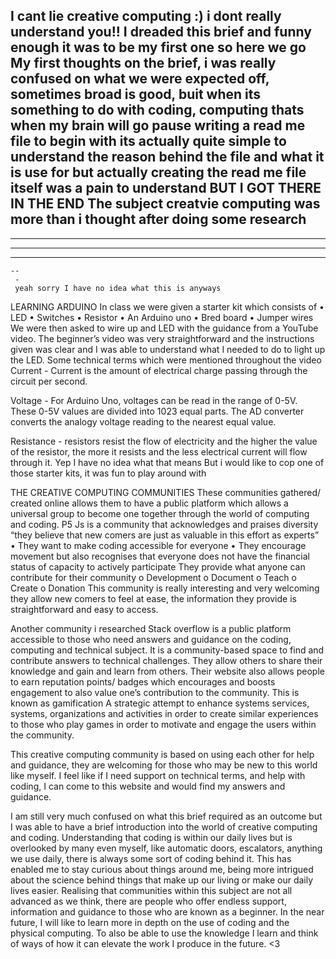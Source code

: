I cant lie creative computing :)
i dont really understand you!!
I dreaded this brief and funny enough it was to be my first one so here we go 
My first thoughts on the brief, i was really confused on what we were expected off, sometimes broad is good, buit when its something to do with coding, computing thats when my brain will go pause 
writing a read me file to begin with
its actually quite simple to understand the reason behind the file and what it is use for but actually creating the read me file itself was a pain to understand
BUT I GOT THERE IN THE END 
The subject creatvie computing was more than i thought after doing some research 
----------
 --------
  ------
   ----
    --
     -
     yeah sorry I have no idea what this is anyways 
    
LEARNING ARDUINO 
In class we were given a starter kit which consists of 
•	LED
•	Switches
•	Resistor
•	An Arduino uno
•	Bred board
•	Jumper wires
We were then asked to wire up and LED with the guidance from a YouTube video. 
The beginner’s video was very straightforward and the instructions given was clear and I was able to understand what I needed to do to light up the LED. 
Some technical terms which were mentioned throughout the video
Current - Current is the amount of electrical charge passing through the circuit per second.

Voltage - For Arduino Uno, voltages can be read in the range of 0-5V. These 0-5V values are divided into 1023 equal parts. 
The AD converter converts the analogy voltage reading to the nearest equal value.

Resistance - resistors resist the flow of electricity and the higher the value of the resistor, 
the more it resists and the less electrical current will flow through it. 
Yep I have no idea what that means
But i would like to cop one of those starter kits, it was fun to play around with

THE CREATIVE COMPUTING COMMUNITIES
These communities gathered/ created online allows them to have a public platform which allows a 
universal group to become one together through the world of computing and coding. 
P5 Js is a community that acknowledges and praises diversity 
“they believe that new comers are just as valuable in this effort as experts”
•	They want to make coding accessible for everyone
•	They encourage movement but also recognises that everyone does not have the financial status of capacity to actively participate 
They provide what anyone can contribute for their community 
o	Development 
o	Document 
o	Teach 
o	Create 
o	Donation 
This community is really interesting and very welcoming they allow new comers to feel at ease, the information they provide is straightforward and easy to access. 

Another community i researched 
Stack overflow is a public platform accessible to those who need answers and guidance on the coding, computing and technical subject. 
It is a community-based space to find and contribute answers to technical challenges. They allow others to share their knowledge and gain and learn from others. 
Their website also allows people to earn reputation points/ badges which encourages and boosts engagement to also value one’s contribution to the community. 
This is known as gamification 
A strategic attempt to enhance systems services, systems, organizations and activities in order to create similar experiences to those who play games in order to motivate and engage the users within the community.  

This creative computing community is based on using each other for help and guidance, they are welcoming for those who may be new to this world like myself. I feel like if I need support on technical terms, and help with coding, I can come to this website and would find my answers and guidance. 

I am still very much confused on what this brief required as an outcome but I was able to have a brief introduction into the world of creative computing and coding. Understanding that coding is within our daily lives but is overlooked by many even myself, like automatic doors, escalators, anything we use daily, there is always some sort of coding behind it. 
This has enabled me to stay curious about things around me, being more intrigued about the science behind things that make up our living or make our daily lives easier. Realising that communities within this subject are not all advanced as we think, there are people who offer endless support, information and guidance to those who are known as a beginner. In the near future, I will like to learn more in depth on the use of coding and the physical computing. To also be able to use the knowledge I learn and think of ways of how it can elevate the work I produce in the future. <3


